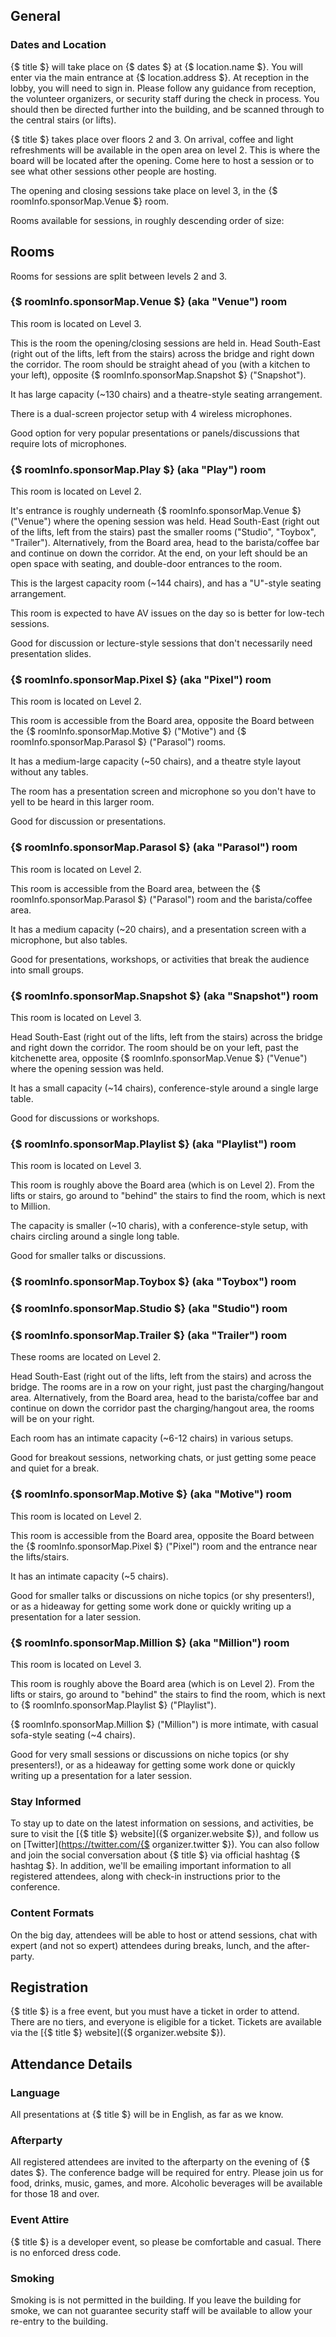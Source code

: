 ## General

### Dates and Location

{$ title $} will take place on {$ dates $} at {$ location.name $}.
You will enter via the main entrance at {$ location.address $}.
At reception in the lobby, you will need to sign in.
Please follow any guidance from reception, the volunteer organizers, or security staff during the check in process.
You should then be directed further into the building, and be scanned through to the central stairs (or lifts).

{$ title $} takes place over floors 2 and 3.
On arrival, coffee and light refreshments will be available in the open area on level 2.
This is where the board will be located after the opening.
Come here to host a session or to see what other sessions other people are hosting.

The opening and closing sessions take place on level 3, in the {$ roomInfo.sponsorMap.Venue $} room.

Rooms available for sessions, in roughly descending order of size:

## Rooms
Rooms for sessions are split between levels 2 and 3.

### {$ roomInfo.sponsorMap.Venue $} (aka "Venue") room
This room is located on Level 3.

This is the room the opening/closing sessions are held in.
Head South-East (right out of the lifts, left from the stairs) across the bridge and right down the corridor.
The room should be straight ahead of you (with a kitchen to your left), opposite {$ roomInfo.sponsorMap.Snapshot $} ("Snapshot").

It has large capacity (~130 chairs) and a theatre-style seating arrangement.

There is a dual-screen projector setup with 4 wireless microphones.

Good option for very popular presentations or panels/discussions that require lots of microphones.

### {$ roomInfo.sponsorMap.Play $} (aka "Play") room
This room is located on Level 2.

It's entrance is roughly underneath {$ roomInfo.sponsorMap.Venue $} ("Venue") where the opening session was held.
Head South-East (right out of the lifts, left from the stairs) past the smaller rooms ("Studio", "Toybox", "Trailer").
Alternatively, from the Board area, head to the barista/coffee bar and continue on down the corridor.
At the end, on your left should be an open space with seating, and double-door entrances to the room.

This is the largest capacity room (~144 chairs), and has a "U"-style seating arrangement.

This room is expected to have AV issues on the day so is better for low-tech sessions.

Good for discussion or lecture-style sessions that don't necessarily need presentation slides.

### {$ roomInfo.sponsorMap.Pixel $} (aka "Pixel") room
This room is located on Level 2.

This room is accessible from the Board area, opposite the Board between the {$ roomInfo.sponsorMap.Motive $} ("Motive") and {$ roomInfo.sponsorMap.Parasol $} ("Parasol") rooms.

It has a medium-large capacity (~50 chairs), and a theatre style layout without any tables.

The room has a presentation screen and microphone so you don't have to yell to be heard in this larger room.

Good for discussion or presentations.

### {$ roomInfo.sponsorMap.Parasol $} (aka "Parasol") room
This room is located on Level 2.

This room is accessible from the Board area, between the {$ roomInfo.sponsorMap.Parasol $} ("Parasol") room and the barista/coffee area.

It has a medium capacity (~20 chairs), and a presentation screen with a microphone, but also tables.

Good for presentations, workshops, or activities that break the audience into small groups.

### {$ roomInfo.sponsorMap.Snapshot $} (aka "Snapshot") room
This room is located on Level 3.

Head South-East (right out of the lifts, left from the stairs) across the bridge and right down the corridor.
The room should be on your left, past the kitchenette area, opposite {$ roomInfo.sponsorMap.Venue $} ("Venue") where the opening session was held.

It has a small capacity (~14 chairs), conference-style around a single large table.

Good for discussions or workshops.

### {$ roomInfo.sponsorMap.Playlist $} (aka "Playlist") room
This room is located on Level 3.

This room is roughly above the Board area (which is on Level 2).
From the lifts or stairs, go around to "behind" the stairs to find the room, which is next to Million.

The capacity is smaller (~10 charis), with a conference-style setup, with chairs circling around a single long table.

Good for smaller talks or discussions.

### {$ roomInfo.sponsorMap.Toybox $} (aka "Toybox") room
### {$ roomInfo.sponsorMap.Studio $} (aka "Studio") room
### {$ roomInfo.sponsorMap.Trailer $} (aka "Trailer") room
These rooms are located on Level 2.

Head South-East (right out of the lifts, left from the stairs) and across the bridge.
The rooms are in a row on your right, just past the charging/hangout area.
Alternatively, from the Board area, head to the barista/coffee bar and continue on down the corridor past the charging/hangout area, the rooms will be on your right.

Each room has an intimate capacity (~6-12 chairs) in various setups.

Good for breakout sessions, networking chats, or just getting some peace and quiet for a break.

### {$ roomInfo.sponsorMap.Motive $} (aka "Motive") room
This room is located on Level 2.

This room is accessible from the Board area, opposite the Board between the {$ roomInfo.sponsorMap.Pixel $} ("Pixel") room and the entrance near the lifts/stairs.

It has an intimate capacity (~5 chairs).

Good for smaller talks or discussions on niche topics (or shy presenters!), or as a hideaway for getting some work done or quickly writing up a presentation for a later session.

### {$ roomInfo.sponsorMap.Million $} (aka "Million") room
This room is located on Level 3.

This room is roughly above the Board area (which is on Level 2).
From the lifts or stairs, go around to "behind" the stairs to find the room, which is next to {$ roomInfo.sponsorMap.Playlist $} ("Playlist").

{$ roomInfo.sponsorMap.Million $} ("Million") is more intimate, with casual sofa-style seating (~4 chairs).

Good for very small sessions or discussions on niche topics (or shy presenters!), or as a hideaway for getting some work done or quickly writing up a presentation for a later session.

### Stay Informed

To stay up to date on the latest information on sessions, and activities, be sure to visit the [{$ title $} website]({$ organizer.website $}), and follow us on  [Twitter](https://twitter.com/{$ organizer.twitter $}). You can also follow and join the social conversation about {$ title $} via official hashtag {$ hashtag $}. In addition, we'll be emailing important information to all registered attendees, along with check-in instructions prior to the conference.

### Content Formats

On the big day, attendees will be able to host or attend sessions, chat with expert (and not so expert) attendees during breaks, lunch, and the after-party.

## Registration
{$ title $} is a free event, but you must have a ticket in order to attend.
There are no tiers, and everyone is eligible for a ticket.
Tickets are available via the [{$ title $} website]({$ organizer.website $}).

## Attendance Details

### Language

All presentations at {$ title $} will be in English, as far as we know.

### Afterparty

All registered attendees are invited to the afterparty on the evening of {$ dates $}.
The conference badge will be required for entry.
Please join us for food, drinks, music, games, and more.
Alcoholic beverages will be available for those 18 and over.

### Event Attire

{$ title $} is a developer event, so please be comfortable and casual. There is no enforced dress code.

### Smoking

Smoking is is not permitted in the building.
If you leave the building for smoke, we can not guarantee security staff will be available to allow your re-entry to the building.
